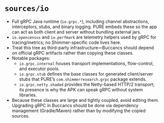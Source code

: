 # `sources/io`

- Full gRPC Java runtime (`io.grpc.*`), including channel abstractions, interceptors, stubs, and binary logging. PURE
  embeds these so the app can act as both client and server without bundling external jars.
- `io.opencensus` and `io.perfmark` are telemetry helpers used by gRPC for tracing/metrics; no Shimmer-specific code
  lives here.
- Treat this tree as third-party infrastructure—Buccancs should depend on official gRPC artifacts rather than copying
  these classes.
- Notable packages:
    - `io.grpc.internal` houses transport implementations, flow-control, and executor pools.
    - `io.grpc.stub` defines the base classes for generated client/server stubs that PURE’s `com.shimmerresearch.grpc`
      package extends.
    - `io.grpc.netty.shaded` provides the Netty-based HTTP/2 transport; its presence is why the APK can speak gRPC
      without system libraries.
- Because these classes are large and tightly coupled, avoid editing them. Upgrading gRPC in Buccancs should be done via
  dependency management (Gradle/Maven) rather than by modifying the copied sources.
